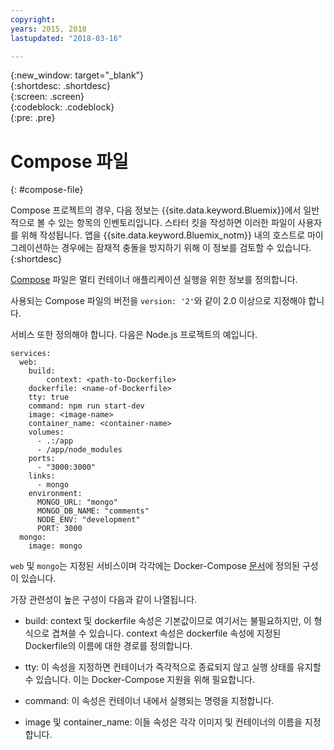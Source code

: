 ```yaml
---
copyright:
years: 2015, 2018
lastupdated: "2018-03-16"

---
```


{:new_window: target="_blank"}  
{:shortdesc: .shortdesc}  
{:screen: .screen}  
{:codeblock: .codeblock}  
{:pre: .pre}  

# Compose 파일
{: #compose-file}

Compose 프로젝트의 경우, 다음 정보는 {{site.data.keyword.Bluemix}}에서 일반적으로 볼 수 있는 항목의 인벤토리입니다. 스타터 킷을 작성하면 이러한 파일이 사용자를 위해 작성됩니다. 앱을 {{site.data.keyword.Bluemix_notm}} 내의 호스트로 마이그레이션하는 경우에는 잠재적 충돌을 방지하기 위해 이 정보를 검토할 수 있습니다.
{:shortdesc}

[Compose](https://docs.docker.com/compose/overview/) 파일은 멀티 컨테이너 애플리케이션 실행을 위한 정보를 정의합니다.

사용되는 Compose 파일의 버전을 `version: '2'`와 같이 2.0 이상으로 지정해야 합니다.

서비스 또한 정의해야 합니다. 다음은 Node.js 프로젝트의 예입니다.
```
services:
  web:
    build:
    	context: <path-to-Dockerfile>
	dockerfile: <name-of-Dockerfile>
    tty: true
    command: npm run start-dev
    image: <image-name>
    container_name: <container-name>
    volumes:
      - .:/app
      - /app/node_modules
    ports:
      - "3000:3000"
    links:
      - mongo
    environment:
      MONGO_URL: "mongo"
      MONGO_DB_NAME: "comments"
      NODE_ENV: "development"
      PORT: 3000
  mongo:
    image: mongo
```

`web` 및 `mongo`는 지정된 서비스이며 각각에는 Docker-Compose [문서](https://docs.docker.com/compose/compose-file/compose-file-v2/)에 정의된 구성이 있습니다.

가장 관련성이 높은 구성이 다음과 같이 나열됩니다.

* build: context 및 dockerfile 속성은 기본값이므로 여기서는 불필요하지만, 이 형식으로 겹쳐쓸 수 있습니다. context 속성은 dockerfile 속성에 지정된 Dockerfile의 이름에 대한 경로를 정의합니다.

* tty: 이 속성을 지정하면 컨테이너가 즉각적으로 종료되지 않고 실행 상태를 유지할 수 있습니다. 이는 Docker-Compose 지원을 위해 필요합니다.

* command: 이 속성은 컨테이너 내에서 실행되는 명령을 지정합니다.

* image 및 container_name: 이들 속성은 각각 이미지 및 컨테이너의 이름을 지정합니다.


